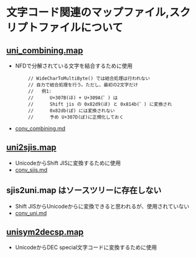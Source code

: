 ﻿# 文字コード関連のマップファイル,スクリプトファイルについて

## [uni_combining.map](../uni_combining.map)

- NFDで分解されている文字を結合するために使用
```
		// WideCharToMultiByte() では結合処理は行われない
		// 自力で結合処理を行う。ただし、最初の2文字だけ
		//	 例1:
		//		U+307B(ほ) + U+309A(゜) は
		//		Shift jis の 0x82d9(ほ) と 0x814b(゜) に変換され
		//		0x82db(ぽ) には変換されない
		//		予め U+307D(ぽ)に正規化しておく
```
- [conv_combining.md](conv_combining.md)

## [uni2sjis.map](../uni2sjis.map)

- UnicodeからShift JISに変換するために使用
- [conv_sjis.md](conv_sjis.md)

## sjis2uni.map はソースツリーに存在しない

- Shift JISからUnicodeからに変換できると思われるが、使用されていない
- [conv_uni.md](conv_uni.md)

## [unisym2decsp.map](../unisym2decsp.map)

- UnicodeからDEC special文字コードに変換するために使用
